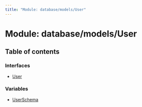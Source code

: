 ```yaml
---
title: "Module: database/models/User"
---
```


# Module: database/models/User

## Table of contents

### Interfaces

- [User](../interfaces/database_models_user.user.md)

### Variables

- [UserSchema](../variables/database_models_user.userschema.md)
